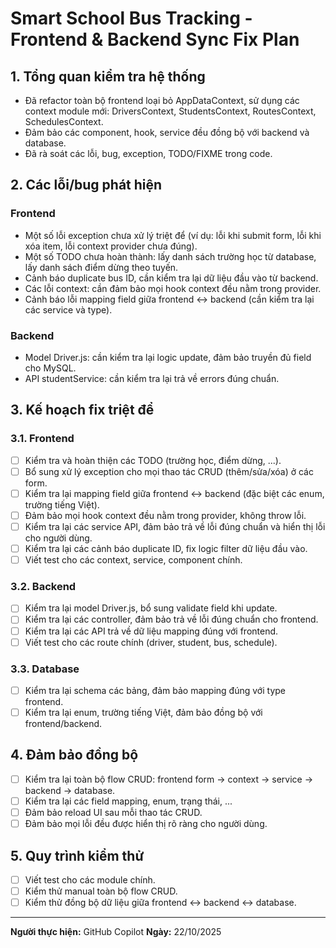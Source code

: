 # Smart School Bus Tracking - Frontend & Backend Sync Fix Plan

## 1. Tổng quan kiểm tra hệ thống
- Đã refactor toàn bộ frontend loại bỏ AppDataContext, sử dụng các context module mới: DriversContext, StudentsContext, RoutesContext, SchedulesContext.
- Đảm bảo các component, hook, service đều đồng bộ với backend và database.
- Đã rà soát các lỗi, bug, exception, TODO/FIXME trong code.

## 2. Các lỗi/bug phát hiện
### Frontend
- Một số lỗi exception chưa xử lý triệt để (ví dụ: lỗi khi submit form, lỗi khi xóa item, lỗi context provider chưa đúng).
- Một số TODO chưa hoàn thành: lấy danh sách trường học từ database, lấy danh sách điểm dừng theo tuyến.
- Cảnh báo duplicate bus ID, cần kiểm tra lại dữ liệu đầu vào từ backend.
- Các lỗi context: cần đảm bảo mọi hook context đều nằm trong provider.
- Cảnh báo lỗi mapping field giữa frontend ↔ backend (cần kiểm tra lại các service và type).

### Backend
- Model Driver.js: cần kiểm tra lại logic update, đảm bảo truyền đủ field cho MySQL.
- API studentService: cần kiểm tra lại trả về errors đúng chuẩn.

## 3. Kế hoạch fix triệt để
### 3.1. Frontend
- [ ] Kiểm tra và hoàn thiện các TODO (trường học, điểm dừng, ...).
- [ ] Bổ sung xử lý exception cho mọi thao tác CRUD (thêm/sửa/xóa) ở các form.
- [ ] Kiểm tra lại mapping field giữa frontend ↔ backend (đặc biệt các enum, trường tiếng Việt).
- [ ] Đảm bảo mọi hook context đều nằm trong provider, không throw lỗi.
- [ ] Kiểm tra lại các service API, đảm bảo trả về lỗi đúng chuẩn và hiển thị lỗi cho người dùng.
- [ ] Kiểm tra lại các cảnh báo duplicate ID, fix logic filter dữ liệu đầu vào.
- [ ] Viết test cho các context, service, component chính.

### 3.2. Backend
- [ ] Kiểm tra lại model Driver.js, bổ sung validate field khi update.
- [ ] Kiểm tra lại các controller, đảm bảo trả về lỗi đúng chuẩn cho frontend.
- [ ] Kiểm tra lại các API trả về dữ liệu mapping đúng với frontend.
- [ ] Viết test cho các route chính (driver, student, bus, schedule).

### 3.3. Database
- [ ] Kiểm tra lại schema các bảng, đảm bảo mapping đúng với type frontend.
- [ ] Kiểm tra lại enum, trường tiếng Việt, đảm bảo đồng bộ với frontend/backend.

## 4. Đảm bảo đồng bộ
- [ ] Kiểm tra lại toàn bộ flow CRUD: frontend form → context → service → backend → database.
- [ ] Kiểm tra lại các field mapping, enum, trạng thái, ...
- [ ] Đảm bảo reload UI sau mỗi thao tác CRUD.
- [ ] Đảm bảo mọi lỗi đều được hiển thị rõ ràng cho người dùng.

## 5. Quy trình kiểm thử
- [ ] Viết test cho các module chính.
- [ ] Kiểm thử manual toàn bộ flow CRUD.
- [ ] Kiểm thử đồng bộ dữ liệu giữa frontend ↔ backend ↔ database.

---
**Người thực hiện:** GitHub Copilot
**Ngày:** 22/10/2025
